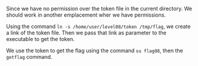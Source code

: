 Since we have no permission over the token file in the current directory. We should work in another emplacement wher we have permissions.

Using the command `ln -s /home/user/level08/token /tmp/flag`, we create a link of the token file. Then we pass that link as parameter to the executable to get the token.

We use the token to get the flag using the command `su flag08`, then the `getflag` command.
